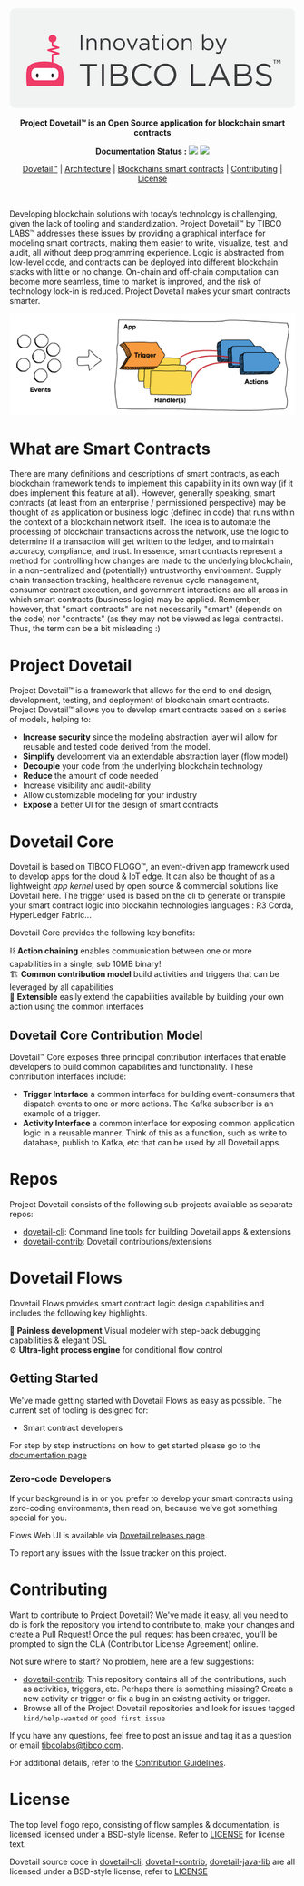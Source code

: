 <p align="center">
  <img src ="images/TIBCO Labs final with TM2-08_email.png" />
</p>

<p align="center" >
  <b>Project Dovetail™ is an Open Source application for blockchain smart contracts</b>
</p>

<p align="center">
  <b>Documentation Status :</b> <img src="https://codebuild.us-east-1.amazonaws.com/badges?uuid=eyJlbmNyeXB0ZWREYXRhIjoiUjc3ZFJUN3NnRlkzaU5wVlM0M0lqdjFZMmVJWlFOZmxoWlVSd0R1dTc4SUFoSHBDTklhQ3NHM3BvZFVPeU9ScXBWcllRRDJ6bVJ1NGRSQ1dJZU8wMEE4PSIsIml2UGFyYW1ldGVyU3BlYyI6ImNURlRVRkNTd0pHY3ZZQngiLCJtYXRlcmlhbFNldFNlcmlhbCI6MX0%3D&branch=master"/>
  <img src="https://img.shields.io/badge/license-BSD%20style-blue.svg"/>
  </a>
</p>


<p align="center">
  <a href="#project-dovetail">Dovetail™</a> | <a href="#dovetail-core">Architecture</a> | <a href="#what-are-smart-contracts">Blockchains smart contracts</a> | <a href="#contributing">Contributing</a> | <a href="#license">License</a>
</p>

<br/>

Developing blockchain solutions with today’s technology is challenging, given the lack of tooling and standardization. Project Dovetail™ by TIBCO LABS™ addresses these issues by providing a graphical interface for modeling smart contracts, making them easier to write, visualize, test, and audit, all without deep programming experience. Logic is abstracted from low-level code, and contracts can be deployed into different blockchain stacks with little or no change. On-chain and off-chain computation can become more seamless, time to market is improved, and the risk of technology lock-in is reduced. Project Dovetail makes your smart contracts smarter. 
<br/>

<p align="center">
  <img src ="images/eventhandlers.png" />
</p>

# What are Smart Contracts

There are many definitions and descriptions of smart contracts, as each blockchain framework tends to implement this capability in its own way (if it does implement this feature at all).  However, generally speaking, smart contracts (at least from an enterprise / permissioned perspective) may be thought of as application or business logic (defined in code) that runs within the context of a blockchain network itself.  The idea is to automate the processing of blockchain transactions across the network, use the logic to determine if a transaction will get written to the ledger, and to maintain accuracy, compliance, and trust.  In essence, smart contracts represent a method for controlling how changes are made to the underlying blockchain, in a non-centralized and (potentially) untrustworthy environment.  Supply chain transaction tracking, healthcare revenue cycle management, consumer contract execution, and government interactions are all areas in which smart contracts (business logic) may be applied.  Remember, however, that "smart contracts" are not necessarily "smart" (depends on the code) nor "contracts" (as they may not be viewed as legal contracts).  Thus, the term can be a bit misleading :)


# Project Dovetail

Project Dovetail™ is a framework that allows for the end to end design, development, testing, and deployment of blockchain smart contracts.  Project Dovetail™ allows you to develop smart contracts based on a series of models, helping to:

* **Increase security** since the modeling abstraction layer will allow for reusable and tested code derived from the model.
* **Simplify** development via an extendable abstraction layer (flow model)
* **Decouple** your code from the underlying blockchain technology
* **Reduce** the amount of code needed
* Increase visibility and audit-ability
* Allow customizable modeling for your industry
* **Expose** a better UI for the design of smart contracts

# Dovetail Core

Dovetail is based on TIBCO FLOGO™, an event-driven app framework used to develop apps for the cloud & IoT edge. It can also be thought of as a lightweight *app kernel* used by open source & commercial solutions like Dovetail here. The trigger used is based on the cli to generate or transpile your smart contract logic into blockahin technologies languages : R3 Corda, HyperLedger Fabric...

Dovetail Core provides the following key benefits:

⛓ **Action chaining** enables communication between one or more capabilities in a single, sub 10MB binary!<br/>
🏗 **Common contribution model** build activities and triggers that can be leveraged by all capabilities<br/>
🔨 **Extensible** easily extend the capabilities available by building your own action using the common interfaces<br/>

## Dovetail Core Contribution Model

Dovetail™ Core exposes three principal contribution interfaces that enable developers to build common capabilities and functionality. These contribution interfaces include:

* **Trigger Interface** a common interface for building event-consumers that dispatch events to one or more actions. The Kafka subscriber is an example of a trigger.
* **Activity Interface** a common interface for exposing common application logic in a reusable manner. Think of this as a function, such as write to database, publish to Kafka, etc that can be used by all Dovetail apps.

# Repos

Project Dovetail consists of the following sub-projects available as separate repos:

* [dovetail-cli](https://github.com/TIBCOSoftware/dovetail-cli):  Command line tools for building Dovetail apps & extensions
* [dovetail-contrib](https://github.com/TIBCOSoftware/dovetail-contrib): Dovetail contributions/extensions

# Dovetail Flows

Dovetail Flows provides smart contract logic design capabilities and includes the following key highlights.

🌈 **Painless development** Visual modeler with step-back debugging capabilities & elegant DSL<br/>
⚙️ **Ultra-light process engine** for conditional flow control


## Getting Started

We've made getting started with Dovetail Flows as easy as possible. The current set of tooling is designed for:

- Smart contract developers

For step by step instructions on how to get started please go to the [documentation page](https://tibcosoftware.github.io/dovetail/)

### Zero-code Developers

If your background is in or you prefer to develop your smart contracts using zero-coding environments, then read on, because we’ve got something special for you.

Flows Web UI is available via [Dovetail releases page](https://github.com/TIBCOSoftware/dovetail/releases).

To report any issues with the Issue tracker on this project.

# Contributing
Want to contribute to Project Dovetail? We've made it easy, all you need to do is fork the repository you intend to contribute to, make your changes and create a Pull Request! Once the pull request has been created, you'll be prompted to sign the CLA (Contributor License Agreement) online.

Not sure where to start? No problem, here are a few suggestions:

* [dovetail-contrib](https://github.com/TIBCOSoftware/dovetail-contrib): This repository contains all of the contributions, such as activities, triggers, etc. Perhaps there is something missing? Create a new activity or trigger or fix a bug in an existing activity or trigger.
* Browse all of the Project Dovetail repositories and look for issues tagged `kind/help-wanted` or `good first issue`

If you have any questions, feel free to post an issue and tag it as a question or email tibcolabs@tibco.com. 

For additional details, refer to the [Contribution Guidelines](https://github.com/TIBCOSoftware/dovetail/blob/master/CONTRIBUTING.md).

# License 
The top level flogo repo, consisting of flow samples & documentation, is licensed licensed under a BSD-style license. Refer to [LICENSE](https://github.com/TIBCOSoftware/dovetail/blob/master/LICENSE) for license text.

Dovetail source code in [dovetail-cli](https://github.com/TIBCOSoftware/dovetail-cli), [dovetail-contrib](https://github.com/TIBCOSoftware/dovetail-contrib), [dovetail-java-lib](https://github.com/TIBCOSoftware/dovetail-java-lib) are all licensed under a BSD-style license, refer to [LICENSE](https://github.com/TIBCOSoftware/dovetail/blob/master/LICENSE) 
